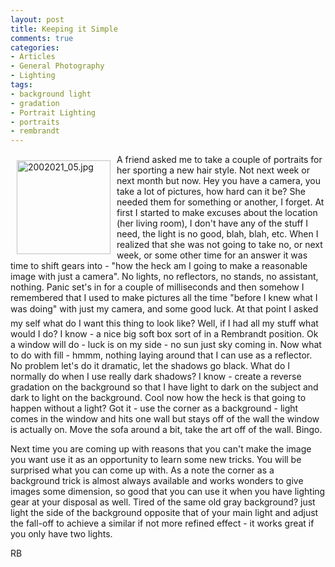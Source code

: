 ```yaml
---
layout: post
title: Keeping it Simple
comments: true
categories:
- Articles
- General Photography
- Lighting
tags:
- background light
- gradation
- Portrait Lighting
- portraits
- rembrandt
---
```

<a rel="lightbox" href="/wp-content/uploads/FromIweb/2002021_05.jpg"><img title="2002021_05.jpg" src="/wp-content/uploads/FromIweb/.thumbs/.2002021_05.jpg" border="0" alt="2002021_05.jpg" hspace="10" vspace="10" width="150" height="150" align="left" /></a>A friend asked me to take a couple of portraits for her sporting a new hair style. Not next week or next month but now. Hey you have a camera, you take a lot of pictures, how hard can it be? She needed them for something or another, I forget. At first I started to make excuses about the location (her living room), I don't have any of the stuff I need, the light is no good, blah, blah, etc. When I realized that she was not going to take no, or next week, or some other time for an answer it was time to shift gears into - "how the heck am I going to make a reasonable image with just a camera". No lights, no reflectors, no stands, no assistant, nothing. Panic set's in for a couple of milliseconds and then somehow I remembered that I used to make pictures all the time "before I knew what I was doing" with just my camera, and some good luck. At that point I asked my self what do I want this thing to look like? Well, if I had all my stuff what would I do? I know - a nice big soft box sort of in a Rembrandt position. Ok a window will do - luck is on my side - no sun just sky coming in. <!--more-->Now what to do with fill - hmmm, nothing laying around that I can use as a reflector. No problem let's do it dramatic, let the shadows go black. What do I normally do when I use really dark shadows? I know - create a reverse gradation on the background so that I have light to dark on the subject and dark to light on the background. Cool now how the heck is that going to happen without a light? Got it - use the corner as a background - light comes in the window and hits one wall but stays off of the wall the window is actually on. Move the sofa around a bit, take the art off of the wall. Bingo.

Next time you are coming up with reasons that you can't make the image you want use it as an opportunity to learn some new tricks. You will be surprised what you can come up with. As a note the corner as a background trick is almost always available and works wonders to give images some dimension, so good that you can use it when you have lighting gear at your disposal as well. Tired of the same old gray background? just light the side of the background opposite that of your main light and adjust the fall-off to achieve a similar if not more refined effect - it works great if you only have two lights.

RB